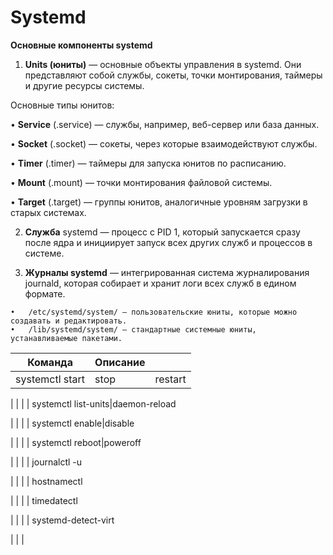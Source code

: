 # Systemd

**Основные компоненты systemd**

1.	**Units (юниты)** — основные объекты управления в systemd. Они представляют собой службы, сокеты, точки монтирования, таймеры и другие ресурсы системы.

Основные типы юнитов:

•	**Service** (.service) — службы, например, веб-сервер или база данных.

•	**Socket** (.socket) — сокеты, через которые взаимодействуют службы.

•	**Timer** (.timer) — таймеры для запуска юнитов по расписанию.

•	**Mount** (.mount) — точки монтирования файловой системы.

•	**Target** (.target) — группы юнитов, аналогичные уровням загрузки в старых системах.

2.	**Служба** systemd — процесс с PID 1, который запускается сразу после ядра и инициирует запуск всех других служб и процессов в системе.

3.	**Журналы systemd** — интегрированная система журналирования journald, которая собирает и хранит логи всех служб в едином формате.

```
•	/etc/systemd/system/ — пользовательские юниты, которые можно создавать и редактировать.
•	/lib/systemd/system/ — стандартные системные юниты, устанавливаемые пакетами.
```

| Команда | Описание |  |
| --- | --- | --- |
| systemctl start|stop|restart|reload|status <service>

 |  |  |
| systemctl list-units|daemon-reload

 |  |  |
| systemctl enable|disable <service>

 |  |  |
| systemctl reboot|poweroff

 |  |  |
| journalctl -u <service>

 |  |  |
| hostnamectl

 |  |  |
| timedatectl

 |  |  |
| systemd-detect-virt

 |  |  |